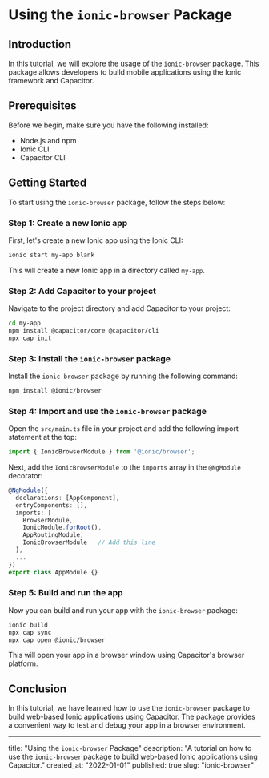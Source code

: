 # Using the `ionic-browser` Package

## Introduction
In this tutorial, we will explore the usage of the `ionic-browser` package. This package allows developers to build mobile applications using the Ionic framework and Capacitor.

## Prerequisites
Before we begin, make sure you have the following installed:
- Node.js and npm
- Ionic CLI
- Capacitor CLI

## Getting Started
To start using the `ionic-browser` package, follow the steps below:

### Step 1: Create a new Ionic app
First, let's create a new Ionic app using the Ionic CLI:

```bash
ionic start my-app blank
```
This will create a new Ionic app in a directory called `my-app`.

### Step 2: Add Capacitor to your project
Navigate to the project directory and add Capacitor to your project:

```bash
cd my-app
npm install @capacitor/core @capacitor/cli
npx cap init
```

### Step 3: Install the `ionic-browser` package
Install the `ionic-browser` package by running the following command:

```bash
npm install @ionic/browser
```

### Step 4: Import and use the `ionic-browser` package
Open the `src/main.ts` file in your project and add the following import statement at the top:

```typescript
import { IonicBrowserModule } from '@ionic/browser';
```

Next, add the `IonicBrowserModule` to the `imports` array in the `@NgModule` decorator:

```typescript
@NgModule({
  declarations: [AppComponent],
  entryComponents: [],
  imports: [
    BrowserModule,
    IonicModule.forRoot(),
    AppRoutingModule,
    IonicBrowserModule   // Add this line
  ],
  ...
})
export class AppModule {}
```

### Step 5: Build and run the app
Now you can build and run your app with the `ionic-browser` package:

```bash
ionic build
npx cap sync
npx cap open @ionic/browser
```

This will open your app in a browser window using Capacitor's browser platform.

## Conclusion
In this tutorial, we have learned how to use the `ionic-browser` package to build web-based Ionic applications using Capacitor. The package provides a convenient way to test and debug your app in a browser environment.

---
title: "Using the `ionic-browser` Package"
description: "A tutorial on how to use the `ionic-browser` package to build web-based Ionic applications using Capacitor."
created_at: "2022-01-01"
published: true
slug: "ionic-browser"